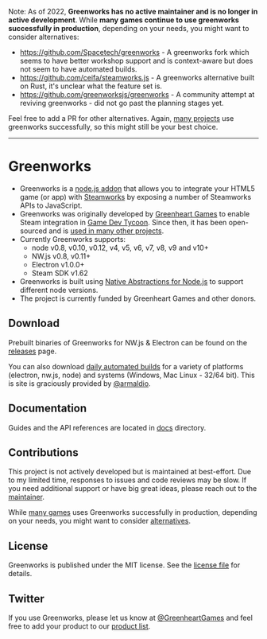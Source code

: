 Note: As of 2022, **Greenworks has no active maintainer and is no longer in active development**. While **many games continue to use greenworks successfully in production**, depending on your needs, you might want to consider alternatives:

* https://github.com/Spacetech/greenworks - A greenworks fork which seems to have better workshop support and is context-aware but does not seem to have automated builds.
* https://github.com/ceifa/steamworks.js - A greenworks alternative built on Rust, it's unclear what the feature set is.
* https://github.com/greenworksjs/greenworks - A community attempt at reviving greenworks - did not go past the planning stages yet.

Feel free to add a PR for other alternatives. Again, [many projects](https://github.com/greenheartgames/greenworks/wiki/Apps-games-using-greenworks) use greenworks successfully, so this might still be your best choice.

---

# Greenworks

* Greenworks is a [node.js addon](https://nodejs.org/api/addons.html) that
allows you to integrate your HTML5 game (or app) with
[Steamworks](https://partner.steamgames.com/) by exposing a number of
Steamworks APIs to JavaScript.
* Greenworks was originally developed by
[Greenheart Games](http://www.greenheartgames.com) to enable Steam integration
in [Game Dev Tycoon](http://www.greenheartgames.com/app/game-dev-tycoon/).
Since then, it has been open-sourced and is
[used in many other projects](https://github.com/greenheartgames/greenworks/wiki/Apps-games-using-greenworks).
* Currently Greenworks supports:
  * node v0.8, v0.10, v0.12, v4, v5, v6, v7, v8, v9 and v10+
  * NW.js v0.8, v0.11+
  * Electron v1.0.0+
  * Steam SDK v1.62
* Greenworks is built using [Native Abstractions for Node.js](https://github.com/nodejs/nan) to
support different node versions.
* The project is currently funded by Greenheart Games and other
donors.

## Download

Prebuilt binaries of Greenworks for NW.js & Electron can be found on
the [releases](https://github.com/greenheartgames/greenworks/releases) page.

You can also download [daily automated builds](https://greenworks-prebuilds.armaldio.xyz/) for a variety of platforms (electron, nw.js, node) and systems (Windows, Mac Linux - 32/64 bit). This is site is graciously provided by [@armaldio](https://github.com/armaldio).

## Documentation

Guides and the API references are located in [docs](docs) directory.

## Contributions

This project is not actively developed but is maintained at best-effort.
Due to my limited time, responses to issues and code reviews may be slow.
If you need additional support or have big great ideas, please reach out to
the [maintainer](https://github.com/hokein).

While [many games]((https://github.com/greenheartgames/greenworks/wiki/Apps-games-using-greenworks)) uses Greenworks successfully in production,
depending on your needs, you might want to consider [alternatives](docs/alternatives.md).

## License

Greenworks is published under the MIT license. See the [license file](https://github.com/greenheartgames/greenworks/blob/master/LICENSE) for details.

## Twitter

If you use Greenworks, please let us know at
[@GreenheartGames](https://twitter.com/GreenheartGames)
and feel free to add your product to our
[product list](https://github.com/greenheartgames/greenworks/wiki/Apps-games-using-greenworks).
